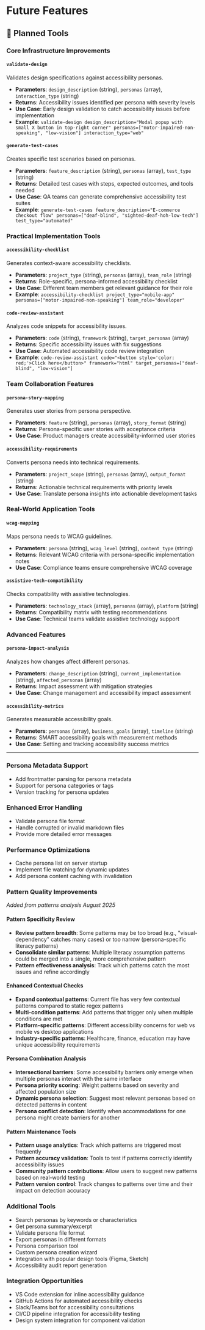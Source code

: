 # Future Features

## 🎯 Planned Tools

### Core Infrastructure Improvements

#### `validate-design`
Validates design specifications against accessibility personas.
- **Parameters**: `design_description` (string), `personas` (array), `interaction_type` (string)
- **Returns**: Accessibility issues identified per persona with severity levels
- **Use Case**: Early design validation to catch accessibility issues before implementation
- **Example**: `validate-design design_description="Modal popup with small X button in top-right corner" personas=["motor-impaired-non-speaking", "low-vision"] interaction_type="web"`

#### `generate-test-cases`
Creates specific test scenarios based on personas.
- **Parameters**: `feature_description` (string), `personas` (array), `test_type` (string)
- **Returns**: Detailed test cases with steps, expected outcomes, and tools needed
- **Use Case**: QA teams can generate comprehensive accessibility test suites
- **Example**: `generate-test-cases feature_description="E-commerce checkout flow" personas=["deaf-blind", "sighted-deaf-hoh-low-tech"] test_type="automated"`

### Practical Implementation Tools

#### `accessibility-checklist`
Generates context-aware accessibility checklists.
- **Parameters**: `project_type` (string), `personas` (array), `team_role` (string)
- **Returns**: Role-specific, persona-informed accessibility checklist
- **Use Case**: Different team members get relevant guidance for their role
- **Example**: `accessibility-checklist project_type="mobile-app" personas=["motor-impaired-non-speaking"] team_role="developer"`

#### `code-review-assistant`
Analyzes code snippets for accessibility issues.
- **Parameters**: `code` (string), `framework` (string), `target_personas` (array)
- **Returns**: Specific accessibility issues with fix suggestions
- **Use Case**: Automated accessibility code review integration
- **Example**: `code-review-assistant code="<button style='color: red;'>Click here</button>" framework="html" target_personas=["deaf-blind", "low-vision"]`

### Team Collaboration Features

#### `persona-story-mapping`
Generates user stories from persona perspective.
- **Parameters**: `feature` (string), `personas` (array), `story_format` (string)
- **Returns**: Persona-specific user stories with acceptance criteria
- **Use Case**: Product managers create accessibility-informed user stories

#### `accessibility-requirements`
Converts persona needs into technical requirements.
- **Parameters**: `project_scope` (string), `personas` (array), `output_format` (string)
- **Returns**: Actionable technical requirements with priority levels
- **Use Case**: Translate persona insights into actionable development tasks

### Real-World Application Tools

#### `wcag-mapping`
Maps persona needs to WCAG guidelines.
- **Parameters**: `persona` (string), `wcag_level` (string), `content_type` (string)
- **Returns**: Relevant WCAG criteria with persona-specific implementation notes
- **Use Case**: Compliance teams ensure comprehensive WCAG coverage

#### `assistive-tech-compatibility`
Checks compatibility with assistive technologies.
- **Parameters**: `technology_stack` (array), `personas` (array), `platform` (string)
- **Returns**: Compatibility matrix with testing recommendations
- **Use Case**: Technical teams validate assistive technology support

### Advanced Features

#### `persona-impact-analysis`
Analyzes how changes affect different personas.
- **Parameters**: `change_description` (string), `current_implementation` (string), `affected_personas` (array)
- **Returns**: Impact assessment with mitigation strategies
- **Use Case**: Change management and accessibility impact assessment

#### `accessibility-metrics`
Generates measurable accessibility goals.
- **Parameters**: `personas` (array), `business_goals` (array), `timeline` (string)
- **Returns**: SMART accessibility goals with measurement methods
- **Use Case**: Setting and tracking accessibility success metrics

---

### Persona Metadata Support
- Add frontmatter parsing for persona metadata
- Support for persona categories or tags
- Version tracking for persona updates

### Enhanced Error Handling
- Validate persona file format
- Handle corrupted or invalid markdown files
- Provide more detailed error messages

### Performance Optimizations
- Cache persona list on server startup
- Implement file watching for dynamic updates
- Add persona content caching with invalidation

### Pattern Quality Improvements
*Added from patterns analysis August 2025*

#### Pattern Specificity Review
- **Review pattern breadth**: Some patterns may be too broad (e.g., "visual-dependency" catches many cases) or too narrow (persona-specific literacy patterns)
- **Consolidate similar patterns**: Multiple literacy assumption patterns could be merged into a single, more comprehensive pattern
- **Pattern effectiveness analysis**: Track which patterns catch the most issues and refine accordingly

#### Enhanced Contextual Checks
- **Expand contextual patterns**: Current file has very few contextual patterns compared to static regex patterns
- **Multi-condition patterns**: Add patterns that trigger only when multiple conditions are met
- **Platform-specific patterns**: Different accessibility concerns for web vs mobile vs desktop applications
- **Industry-specific patterns**: Healthcare, finance, education may have unique accessibility requirements

#### Persona Combination Analysis
- **Intersectional barriers**: Some accessibility barriers only emerge when multiple personas interact with the same interface
- **Persona priority scoring**: Weight patterns based on severity and affected population size
- **Dynamic persona selection**: Suggest most relevant personas based on detected patterns in content
- **Persona conflict detection**: Identify when accommodations for one persona might create barriers for another

#### Pattern Maintenance Tools
- **Pattern usage analytics**: Track which patterns are triggered most frequently
- **Pattern accuracy validation**: Tools to test if patterns correctly identify accessibility issues
- **Community pattern contributions**: Allow users to suggest new patterns based on real-world testing
- **Pattern version control**: Track changes to patterns over time and their impact on detection accuracy

### Additional Tools
- Search personas by keywords or characteristics
- Get persona summary/excerpt
- Validate persona file format
- Export personas in different formats
- Persona comparison tool
- Custom persona creation wizard
- Integration with popular design tools (Figma, Sketch)
- Accessibility audit report generation

### Integration Opportunities
- VS Code extension for inline accessibility guidance
- GitHub Actions for automated accessibility checks
- Slack/Teams bot for accessibility consultations
- CI/CD pipeline integration for accessibility testing
- Design system integration for component validation
